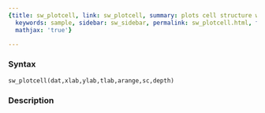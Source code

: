 ```yaml
---
{title: sw_plotcell, link: sw_plotcell, summary: plots cell structure with circles,
  keywords: sample, sidebar: sw_sidebar, permalink: sw_plotcell.html, folder: swfiles,
  mathjax: 'true'}

---
```


### Syntax

`sw_plotcell(dat,xlab,ylab,tlab,arange,sc,depth)`

### Description



